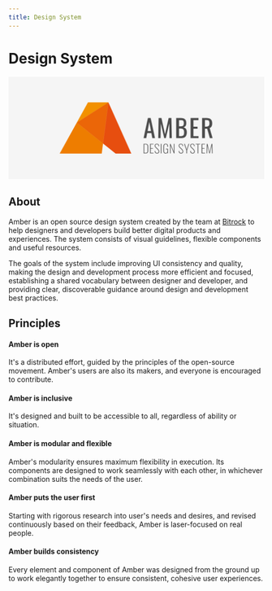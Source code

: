 ```yaml
---
title: Design System
---
```


# Design System

![Cover](/img/cover.png)

## About

Amber is an open source design system created by the team at [Bitrock](https://bitrock.it/) to help designers and developers build better digital products and experiences. The system consists of visual guidelines, flexible components and useful resources.

The goals of the system include improving UI consistency and quality, making the design and development process more efficient and focused, establishing a shared vocabulary between designer and developer, and providing clear, discoverable guidance around design and development best practices.

## Principles

#### Amber is open
It's a distributed effort, guided by the principles of the open-source movement. Amber's users are also its makers, and everyone is encouraged to contribute.

#### Amber is inclusive

It's designed and built to be accessible to all, regardless of ability or situation.

#### Amber is modular and flexible
Amber's modularity ensures maximum flexibility in execution. Its components are designed to work seamlessly with each other, in whichever combination suits the needs of the user.

#### Amber puts the user first
Starting with rigorous research into user's needs and desires, and revised continuously based on their feedback, Amber is laser-focused on real people.

#### Amber builds consistency
Every element and component of Amber was designed from the ground up to work elegantly together to ensure consistent, cohesive user experiences.

<!-- Think more about people. User-centered over design-centered. Bring people at the center of the digital product giving them feedbacks, animations, human dimension, digital contact, interaction. Something light, responsive, fast, interactive → GOAL: better user experience -->
